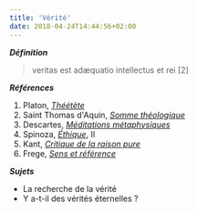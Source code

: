 ```yaml
---
title: 'Vérité'
date: 2018-04-24T14:44:56+02:00
---
```


***Définition*** 

> veritas est adæquatio intellectus et rei [2]

***Références***

1. Platon, <u>*Théétète*</u>
1. Saint Thomas d'Aquin, <u>*Somme théologique*</u>
1. Descartes, <u>*Méditations métaphysiques*</u>
1. Spinoza, <u>*Éthique*</u>, II
1. Kant, <u>*Critique de la raison pure*</u>
1. Frege, <u>*Sens et référence*</u>

***Sujets***

- La recherche de la vérité
- Y a-t-il des vérités éternelles ?
